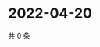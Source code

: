 # 2022-04-20

共 0 条

<!-- BEGIN WEIBO -->
<!-- 最后更新时间 Wed Apr 20 2022 22:20:40 GMT+0800 (China Standard Time) -->

<!-- END WEIBO -->
